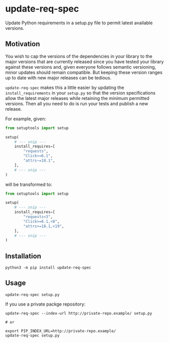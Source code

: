 # update-req-spec

Update Python requirements in a setup.py file to permit latest available versions.

## Motivation

You wish to cap the versions of the dependencies in your library to the major versions
that are currently released since you have tested your library against these versions and, given
everyone follows semantic versioning, minor updates should remain compatible. But keeping these
version ranges up to date with new major releases can be tedious.

`update-req-spec` makes this a little easier by updating the `install_requirements` in your
`setup.py` so that the version specifications allow the latest major releases while retaining the
minimum permitted versions. Then all you need to do is run your tests and publish a new release.

For example, given:

```python
from setuptools import setup

setup(
    # --- snip ---
    install_requires=[
        "requests",
        "Click>=6.1",
        "attrs~=18.1",
    ],
    # --- snip ---
)
```

will be transformed to:

```python
from setuptools import setup

setup(
    # --- snip ---
    install_requires=[
        "requests<3",
        "Click>=6.1,<8",
        "attrs>=18.1,<19",
    ],
    # --- snip ---
)
```

## Installation

```
python3 -m pip install update-req-spec
```

## Usage

```
update-req-spec setup.py
```

If you use a private packge repository:

```
update-req-spec --index-url http://private-repo.example/ setup.py

# or

export PIP_INDEX_URL=http://private-repo.example/
update-req-spec setup.py
```
